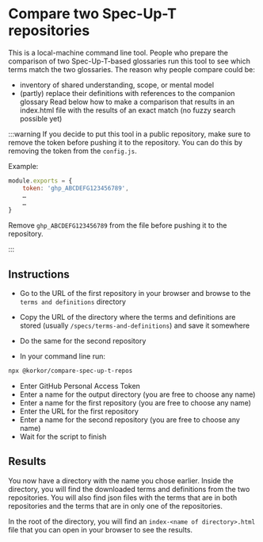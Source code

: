 # Compare two Spec-Up-T repositories

This is a local-machine command line tool. People who prepare the comparison of two Spec-Up-T-based glossaries run this tool to see which terms match the two glossaries. The reason why people compare could be:
- inventory of shared understanding, scope, or mental model
- (partly) replace their definitions with references to the companion glossary
Read below how to make a comparison that results in an index.html file with the results of an exact match (no fuzzy search possible yet)

:::warning
If you decide to put this tool in a public repository, make sure to remove the token before pushing it to the repository. You can do this by removing the token from the `config.js`.

Example:

```js
module.exports = {
    token: 'ghp_ABCDEFG123456789',
    …
    …
}
```

Remove `ghp_ABCDEFG123456789` from the file before pushing it to the repository.

:::

## Instructions

- Go to the URL of the first repository in your browser and browse to the `terms and definitions` directory
- Copy the URL of the directory where the terms and definitions are stored (usually `/specs/terms-and-definitions`) and save it somewhere
- Do the same for the second repository

- In your command line run:

```bash
npx @korkor/compare-spec-up-t-repos
```

- Enter GitHub Personal Access Token
- Enter a name for the output directory (you are free to choose any name)
- Enter a name for the first repository (you are free to choose any name)
- Enter the URL for the first repository
- Enter a name for the second repository (you are free to choose any name)
- Wait for the script to finish

## Results

You now have a directory with the name you chose earlier. Inside the directory, you will find the downloaded terms and definitions from the two repositories. You will also find json files with the terms that are in both repositories and the terms that are in only one of the repositories.

In the root of the directory, you will find an `index-<name of directory>.html` file that you can open in your browser to see the results.
